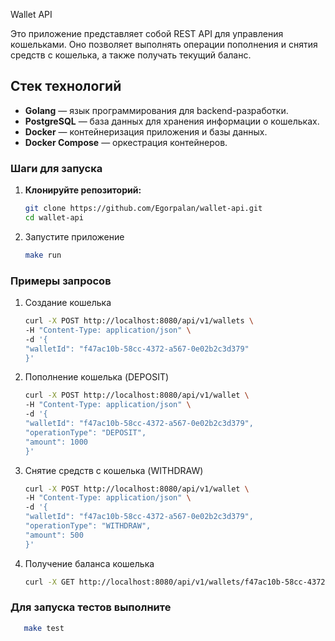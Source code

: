 Wallet API

Это приложение представляет собой REST API для управления кошельками. Оно позволяет выполнять операции пополнения и
снятия средств с кошелька, а также получать текущий баланс.

## Стек технологий

- **Golang** — язык программирования для backend-разработки.
- **PostgreSQL** — база данных для хранения информации о кошельках.
- **Docker** — контейнеризация приложения и базы данных.
- **Docker Compose** — оркестрация контейнеров.

### Шаги для запуска

1. **Клонируйте репозиторий:**

   ```bash
   git clone https://github.com/Egorpalan/wallet-api.git
   cd wallet-api

2. Запустите приложение
    ```bash
   make run

### Примеры запросов

1. Создание кошелька
    ```bash
   curl -X POST http://localhost:8080/api/v1/wallets \
    -H "Content-Type: application/json" \
    -d '{
    "walletId": "f47ac10b-58cc-4372-a567-0e02b2c3d379"
    }'

2. Пополнение кошелька (DEPOSIT)
    ```bash
   curl -X POST http://localhost:8080/api/v1/wallet \
    -H "Content-Type: application/json" \
    -d '{
    "walletId": "f47ac10b-58cc-4372-a567-0e02b2c3d379",
    "operationType": "DEPOSIT",
    "amount": 1000
    }'

3. Снятие средств с кошелька (WITHDRAW)
    ```bash
   curl -X POST http://localhost:8080/api/v1/wallet \
    -H "Content-Type: application/json" \
    -d '{
    "walletId": "f47ac10b-58cc-4372-a567-0e02b2c3d379",
    "operationType": "WITHDRAW",
    "amount": 500
    }'

4. Получение баланса кошелька
    ```bash
   curl -X GET http://localhost:8080/api/v1/wallets/f47ac10b-58cc-4372-a567-0e02b2c3d379

### Для запуска тестов выполните

```bash
   make test